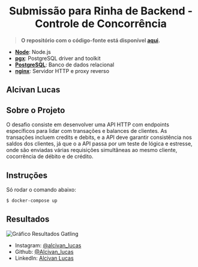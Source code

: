 <h1 align="center">Submissão para Rinha de Backend - Controle de Concorrência</h1>

> **O repositório com o código-fonte está disponível [aqui](https://github.com/AlcivanLucas/Rinha-de-backend-2024-q1-NodeJS).**

- [**Node**](https://golang.org): Node.js
- [**pgx**](https://github.com/jackc/pgx): PostgreSQL driver and toolkit
- [**PostgreSQL**](https://www.postgresql.org): Banco de dados relacional
- [**nginx**](https://nginx.org): Servidor HTTP e proxy reverso


## Alcivan Lucas

## Sobre o Projeto 
O desafio consiste em desenvolver uma API HTTP com endpoints específicos para lidar com transações e balances de clientes. As transações incluem credits e debits, e a API deve garantir consistência nos saldos dos clientes, já que o a API passa por um teste de lógica e estresse, onde são enviadas várias requisições simultâneas ao mesmo cliente, cocorrência de débito e de crédito.  


## Instruções

Só rodar o comando abaixo:

```sh
$ docker-compose up
```

## Resultados

![Gráfico Resultados Gatling](https://cdn.discordapp.com/attachments/759557750845472770/1215809413940510780/1709941932905.jpg?ex=65fe19c0&is=65eba4c0&hm=bd146414d5a9e227b673e043ab191bff9f5d9f0e14e0d80b13e5f97d21b95f0f&)

- Instagram: [@alcivan_lucas](https://www.instagram.com/alcivan_lucas/)
- Github: [@Alcivan_lucas](https://github.com/AlcivanLucas)
- LinkedIn: [Alcivan Lucas](https://www.linkedin.com/in/alcivan-lucas)